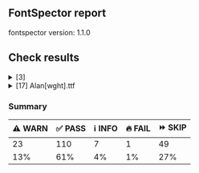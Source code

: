 ## FontSpector report

fontspector version: 1.1.0






## Check results




<details><summary>[3] </summary>
<div>


<details>
    <summary>⚠️ <b>WARN</b> Check for codepoints not covered by METADATA subsets. (googlefonts/metadata/unreachable_subsetting)</summary>
    <div>








- ⚠️ **WARN** Alan[wght].ttf: The following codepoints supported by the font are not covered by any subsets defined in the font's metadata file, and will never be served. You can solve this by either manually adding additional subset declarations to METADATA.pb, or by editing the glyphset definitions.

* U+02D8 BREVE: try adding one of: canadian-aboriginal, yi
* U+02D9 DOT ABOVE: try adding one of: yi, canadian-aboriginal
* U+02DB OGONEK: try adding one of: yi, canadian-aboriginal
* U+0302 COMBINING CIRCUMFLEX ACCENT: try adding one of: coptic, math, cherokee, tifinagh
* U+0306 COMBINING BREVE: try adding one of: old-permic, tifinagh
* U+0307 COMBINING DOT ABOVE: try adding one of: old-permic, canadian-aboriginal, coptic, tai-le, syriac, todhri, malayalam, duployan, hebrew, math, tifinagh
* U+030A COMBINING RING ABOVE: try adding one of: syriac, duployan
* U+030B COMBINING DOUBLE ACUTE ACCENT: try adding one of: osage, cherokee
* U+030C COMBINING CARON: try adding one of: tai-le, cherokee
... and 11 others

Or you can add the above codepoints to one of the subsets supported by the font: latin-ext, latin [code: unreachable-subsetting]
  
  

</div>
</details>





<details>
    <summary>ℹ️ <b>INFO</b> Check for presence of an ARTICLE.en_us.html file (googlefonts/description/has_article)</summary>
    <div>








- ℹ️ **INFO** This font doesn't have an ARTICLE.en_us.html file. [code: missing-article]
  
  

</div>
</details>





<details>
    <summary>ℹ️ <b>INFO</b> Check axis ordering on the STAT table. (googlefonts/STAT/axis_order)</summary>
    <div>








- ℹ️ **INFO** None of the fonts lack a STAT table.

	And these are the most common STAT axis orderings:
	wght: 1 [code: summary]
  
  

</div>
</details>


</div>
</details>


<details><summary>[17] Alan[wght].ttf</summary>
<div>


<details>
    <summary>🔥 <b>FAIL</b> Check if each glyph has the recommended amount of contours. (contour_count)</summary>
    <div>








- 🔥 **FAIL** The following glyphs have no contours even though they were expected to have some:
* periodcentered.loclCAT
* periodcentered.loclCAT.case
* degree [code: no-contour]
  
  


- ⚠️ **WARN** This check inspects the glyph outlines and detects the total number of contours in each of them. The expected values are
     infered from the typical ammounts of contours observed in a
     large collection of reference font families. The divergences
     listed below may simply indicate a significantly different
     design on some of your glyphs. On the other hand, some of these
     may flag actual bugs in the font such as glyphs mapped to an
     incorrect codepoint. Please consider reviewing the design and
     codepoint assignment of these to make sure they are correct.


    The following glyphs do not have the recommended number of contours:
* .notdef (unencoded): found 1, expected one of: {4, 0, 3, 2, 5}
* uni1EBC (U+1EBC): found 5, expected one of: {2, 3}
* uni1E20 (U+1E20): found 3, expected one of: {2}
* OE (U+0152): found 6, expected one of: {4, 2, 5, 1, 3}
* uni1EF8 (U+1EF8): found 4, expected one of: {3, 2}
* uni013B.loclMAH (unencoded): found 3, expected one of: {2}
* ydieresis (U+00FF): found 5, expected one of: {3, 4}
* ygrave (U+1EF3): found 4, expected one of: {2, 3}
* uni1EF9 (U+1EF9): found 4, expected one of: {2, 3}
... and 17 others [code: contour-count]
  
  

</div>
</details>





<details>
    <summary>⚠️ <b>WARN</b> Detect any interpolation issues in the font. (interpolation_issues)</summary>
    <div>








- ⚠️ **WARN** Glyph Ohungarumlaut has interpolation issues:
* Contour order mismatch: [0, 1, 2, 3] in default vs [0, 1, 3, 2] in wght=900 [code: glyph]
  
  


- ⚠️ **WARN** Glyph Uhungarumlaut has interpolation issues:
* Contour order mismatch: [0, 1, 2] in default vs [0, 2, 1] in wght=900 [code: glyph]
  
  


- ⚠️ **WARN** Glyph ohungarumlaut has interpolation issues:
* Contour order mismatch: [0, 1, 2, 3] in default vs [0, 1, 3, 2] in wght=900 [code: glyph]
  
  


- ⚠️ **WARN** Glyph uhungarumlaut has interpolation issues:
* Contour order mismatch: [0, 1, 2] in default vs [0, 2, 1] in wght=900 [code: glyph]
  
  


- ⚠️ **WARN** Glyph slash has interpolation issues:
* Contour 0 becomes underweight in wght=900 compared to default [code: glyph]
  
  


- ⚠️ **WARN** Glyph backslash has interpolation issues:
* Wrong start point: contour 0 should start at 4 in wght=900
* Contour 0 becomes underweight in wght=900 compared to default [code: glyph]
  
  


- ⚠️ **WARN** Glyph multiply has interpolation issues:
* Contour order mismatch: [0, 1] in default vs [1, 0] in wght=900 [code: glyph]
  
  


- ⚠️ **WARN** Glyph uni030B has interpolation issues:
* Contour order mismatch: [0, 1] in default vs [1, 0] in wght=900 [code: glyph]
  
  


- ⚠️ **WARN** Glyph uni030B.case has interpolation issues:
* Contour order mismatch: [0, 1] in default vs [1, 0] in wght=900 [code: glyph]
  
  


- ⚠️ **WARN** Glyph hungarumlaut has interpolation issues:
* Contour order mismatch: [0, 1] in default vs [1, 0] in wght=900 [code: glyph]
  
  

</div>
</details>





<details>
    <summary>⚠️ <b>WARN</b> Are there caret positions declared for every ligature? (ligature_carets)</summary>
    <div>








- ⚠️ **WARN** This font lacks caret position values for ligature glyphs on its GDEF table. [code: lacks-caret-pos]
  
  

</div>
</details>





<details>
    <summary>⚠️ <b>WARN</b> Ensure indic fonts have the Indian Rupee Sign glyph. (rupee)</summary>
    <div>








- ⚠️ **WARN** Font is missing the Indian Rupee Sign glyph. Please add a glyph for Indian Rupee Sign (₹) at codepoint U+20B9. [code: missing-rupee]
  
  

</div>
</details>





<details>
    <summary>⚠️ <b>WARN</b> Ensure Stylistic Sets have description. (stylisticset_description)</summary>
    <div>








- ⚠️ **WARN** The stylistic set ss02 lacks a description string in the name table [code: missing-description]
  
  


- ⚠️ **WARN** The stylistic set ss03 lacks a description string in the name table [code: missing-description]
  
  

</div>
</details>





<details>
    <summary>⚠️ <b>WARN</b> Shapes languages in all GF glyphsets. (googlefonts/glyphsets/shape_languages)</summary>
    <div>








- ⚠️ **WARN** Warning language shaping:

| Message                                                           | Languages                    |
|-------------------------------------------------------------------|------------------------------|
| Auxiliary orthography codepoints:                                 | * en_Latn (English)          |
|   The following auxiliary characters are missing from the font: ʻ |                              |
| Auxiliary orthography codepoints:                                 | * nb_Latn (Norwegian Bokmål) |
|   The following auxiliary characters are missing from the font: Ŋ |                              |
|   The following auxiliary characters are missing from the font: Ŧ |                              |
|   The following auxiliary characters are missing from the font: ŋ |                              |
|   The following auxiliary characters are missing from the font: ŧ |                              |
| Auxiliary orthography codepoints:                                 | * lt_Latn (Lithuanian)       |
|   Shaper didn't attach tildecomb to m when shaping the text 'm̃'   |                              |
| Auxiliary orthography codepoints:                                 | * ca_Latn (Catalan)          |
|   The following auxiliary characters are missing from the font: Ŀ |                              |
|   The following auxiliary characters are missing from the font: ŀ |                              |
| Auxiliary orthography codepoints:                                 | * de_Latn (German)           |
|   The following auxiliary characters are missing from the font: ſ | * fr_Latn (French)           |
| Auxiliary orthography codepoints:                                 | * fi_Latn (Finnish)          |
|   The following auxiliary characters are missing from the font: Ǥ |                              |
|   The following auxiliary characters are missing from the font: Ŋ |                              |
|   The following auxiliary characters are missing from the font: Ŧ |                              |
|   The following auxiliary characters are missing from the font: Ʒ |                              |
|   The following auxiliary characters are missing from the font: Ǯ |                              |
|   The following auxiliary characters are missing from the font: ǥ |                              |
|   The following auxiliary characters are missing from the font: ŋ |                              |
|   The following auxiliary characters are missing from the font: ŧ |                              |
|   The following auxiliary characters are missing from the font: ʒ |                              |
|   The following auxiliary characters are missing from the font: ǯ |                              | [code: warning-language-shaping]
  
  

</div>
</details>





<details>
    <summary>⚠️ <b>WARN</b> Font has correct separator glyphs? (googlefonts/separator_glyphs)</summary>
    <div>








- ⚠️ **WARN** The following separator glyphs are missing:
* U+2028
* U+2029 [code: missing-separator-glyphs]
  
  

</div>
</details>





<details>
    <summary>⚠️ <b>WARN</b> Ensure dotted circle glyph is present and can attach marks. (dotted_circle)</summary>
    <div>








- ⚠️ **WARN** No dotted circle glyph present [code: missing-dotted-circle]
  
  

</div>
</details>





<details>
    <summary>⚠️ <b>WARN</b> Ensure soft_dotted characters lose their dot when combined with marks that
replace the dot. (soft_dotted)</summary>
    <div>








- ⚠️ **WARN** The dot of soft dotted characters used in orthographies _must_ disappear in the following strings: * į̄
* į̃
* į̂
* į́
* į̌
* į̀The dot of soft dotted characters _should_ disappear in other cases, for example: * į̦̒
* į̦̄
* į̦̃
* į̦̂
* į̦́
* į̦̋
* į̦̊
* į̦̈
* į̦̆
... and 57 others [code: soft-dotted]
  
  

</div>
</details>





<details>
    <summary>⚠️ <b>WARN</b> Check there are no overlapping path segments (overlapping_path_segments)</summary>
    <div>








- ⚠️ **WARN** The following glyphs have overlapping path segments:

* OE (U+0152): Line(Line { p0: (580.0, 0.0), p1: (580.0, 680.0) }) has the same coordinates as a previous segment.
* OE (U+0152): Line(Line { p0: (580.0, 680.0), p1: (644.0, 680.0) }) has the same coordinates as a previous segment.
* OE (U+0152): Line(Line { p0: (644.0, 680.0), p1: (644.0, 0.0) }) has the same coordinates as a previous segment.
* OE (U+0152): Line(Line { p0: (644.0, 0.0), p1: (580.0, 0.0) }) has the same coordinates as a previous segment.
* four (U+0034): Line(Line { p0: (386.0, 680.0), p1: (450.0, 680.0) }) has the same coordinates as a previous segment.
* four.osf: Line(Line { p0: (386.0, 560.0), p1: (450.0, 560.0) }) has the same coordinates as a previous segment.
* four.tf: Line(Line { p0: (386.0, 680.0), p1: (450.0, 680.0) }) has the same coordinates as a previous segment.
* dollar (U+0024): Line(Line { p0: (272.0, 350.0), p1: (326.0, 350.0) }) has the same coordinates as a previous segment.
* greater (U+003E): Line(Line { p0: (536.0, 274.0), p1: (536.0, 226.0) }) has the same coordinates as a previous segment.
... and 5 others [code: overlapping-path-segments]
  
  

</div>
</details>





<details>
    <summary>⚠️ <b>WARN</b> Ensure fonts have ScriptLangTags declared on the 'meta' table. (googlefonts/meta/script_lang_tags)</summary>
    <div>








- ⚠️ **WARN** This font file does not have a 'meta' table. [code: lacks-meta-table]
  
  

</div>
</details>





<details>
    <summary>⚠️ <b>WARN</b> Checking OS/2 achVendID. (googlefonts/vendor_id)</summary>
    <div>








- ⚠️ **WARN** OS/2 VendorID value 'NONE' is not yet recognized.
If you registered it recently, then it's safe to ignore this warning message. Otherwise, you should set it to your own unique 4 character code, and register it with Microsoft at https://www.microsoft.com/typography/links/vendorlist.aspx
 [code: unknown]
  
  

</div>
</details>





<details>
    <summary>ℹ️ <b>INFO</b> Checking OS/2 fsSelection value. (opentype/xavgcharwidth)</summary>
    <div>








- ℹ️ **INFO** OS/2 xAvgCharWidth is 576 but it should be 575 which corresponds to the average of the widths of all glyphs in the font. These are similar values, which may be a symptom of the slightly different calculation of the xAvgCharWidth value in font editors. There's further discussion on this at https://github.com/fonttools/fontbakery/issues/1622 [code: xAvgCharWidth-close]
  
  

</div>
</details>





<details>
    <summary>ℹ️ <b>INFO</b> Show hinting filesize impact. (hinting_impact)</summary>
    <div>








- ℹ️ **INFO** Hinting filesize impact:

 |               | Alan[wght].ttf     |
 |:------------- | ---------------:|
 | Dehinted Size | 56836 |
 | Hinted Size   | 56860   |
 | Increase      | 24      |
 | Change        | 0.0 %  | [code: size-impact]
  
  

</div>
</details>





<details>
    <summary>ℹ️ <b>INFO</b> Font contains all required tables? (required_tables)</summary>
    <div>








- ℹ️ **INFO** This font contains the following optional tables:

    loca
    prep
    GPOS
    GSUB
    gasp [code: optional-tables]
  
  

</div>
</details>





<details>
    <summary>ℹ️ <b>INFO</b> Is the Grid-fitting and Scan-conversion Procedure ('gasp') table
set to optimize rendering? (googlefonts/gasp)</summary>
    <div>








- ℹ️ **INFO** These are the ppm ranges declared on the gasp table:

| PPM <= 65535 | - Use grid-fitting                                    |
|              | 	- Use grayscale rendering                            |
|              | 	- Use gridfitting with ClearType symmetric smoothing |
|              | 	- Use smoothing along multiple axes with ClearType®  |
|--------------|-------------------------------------------------------|
 [code: ranges]
  
  

</div>
</details>





<details>
    <summary>ℹ️ <b>INFO</b> Font has old ttfautohint applied? (googlefonts/old_ttfautohint)</summary>
    <div>








- ℹ️ **INFO** Could not detect which version of ttfautohint was used in this font. It is typically specified as a comment in the font version entries of the 'name' table. Such font version strings are currently: Version 1.000 [code: version-not-detected]
  
  

</div>
</details>


</div>
</details>






### Summary

| ⚠️ WARN | ✅ PASS | ℹ️ INFO | 🔥 FAIL | ⏩ SKIP | 
| ---|---|---|---|---|
| 23 | 110 | 7 | 1 | 49 | 
| 13% | 61% | 4% | 1% | 27% | 




